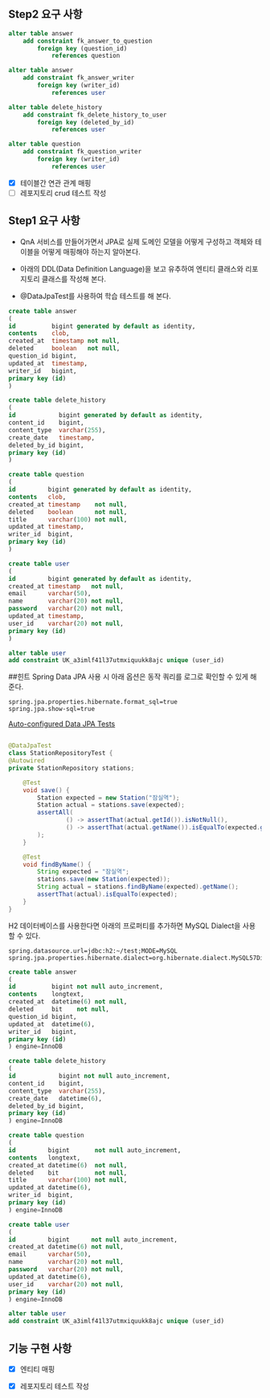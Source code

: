 ## Step2 요구 사항

```sql
alter table answer
    add constraint fk_answer_to_question
        foreign key (question_id)
            references question

alter table answer
    add constraint fk_answer_writer
        foreign key (writer_id)
            references user

alter table delete_history
    add constraint fk_delete_history_to_user
        foreign key (deleted_by_id)
            references user

alter table question
    add constraint fk_question_writer
        foreign key (writer_id)
            references user
```
- [x] 테이블간 연관 관계 매핑
- [ ] 레포지토리 crud 테스트 작성 

## Step1 요구 사항
- QnA 서비스를 만들어가면서 JPA로 실제 도메인 모델을 어떻게 구성하고 객체와 테이블을 어떻게 매핑해야 하는지 알아본다.

- 아래의 DDL(Data Definition Language)을 보고 유추하여 엔티티 클래스와 리포지토리 클래스를 작성해 본다.
- @DataJpaTest를 사용하여 학습 테스트를 해 본다.

```sql
create table answer
(
id          bigint generated by default as identity,
contents    clob,
created_at  timestamp not null,
deleted     boolean   not null,
question_id bigint,
updated_at  timestamp,
writer_id   bigint,
primary key (id)
)
```

```sql
create table delete_history
(
id            bigint generated by default as identity,
content_id    bigint,
content_type  varchar(255),
create_date   timestamp,
deleted_by_id bigint,
primary key (id)
)
```
```sql
create table question
(
id         bigint generated by default as identity,
contents   clob,
created_at timestamp    not null,
deleted    boolean      not null,
title      varchar(100) not null,
updated_at timestamp,
writer_id  bigint,
primary key (id)
)
```

```sql
create table user
(
id         bigint generated by default as identity,
created_at timestamp   not null,
email      varchar(50),
name       varchar(20) not null,
password   varchar(20) not null,
updated_at timestamp,
user_id    varchar(20) not null,
primary key (id)
)

alter table user
add constraint UK_a3imlf41l37utmxiquukk8ajc unique (user_id)
```

##힌트
Spring Data JPA 사용 시 아래 옵션은 동작 쿼리를 로그로 확인할 수 있게 해준다.
```
spring.jpa.properties.hibernate.format_sql=true
spring.jpa.show-sql=true
```
[Auto-configured Data JPA Tests](https://docs.spring.io/spring-boot/docs/current/reference/htmlsingle/#features.testing.spring-boot-applications.autoconfigured-spring-data-jpa)

```java

@DataJpaTest
class StationRepositoryTest {
@Autowired
private StationRepository stations;

    @Test
    void save() {
        Station expected = new Station("잠실역");
        Station actual = stations.save(expected);
        assertAll(
                () -> assertThat(actual.getId()).isNotNull(),
                () -> assertThat(actual.getName()).isEqualTo(expected.getName())
        );
    }

    @Test
    void findByName() {
        String expected = "잠실역";
        stations.save(new Station(expected));
        String actual = stations.findByName(expected).getName();
        assertThat(actual).isEqualTo(expected);
    }
}
```
H2 데이터베이스를 사용한다면 아래의 프로퍼티를 추가하면 MySQL Dialect을 사용할 수 있다.
```
spring.datasource.url=jdbc:h2:~/test;MODE=MySQL
spring.jpa.properties.hibernate.dialect=org.hibernate.dialect.MySQL57Dialect
```
```sql
create table answer
(
id          bigint not null auto_increment,
contents    longtext,
created_at  datetime(6) not null,
deleted     bit    not null,
question_id bigint,
updated_at  datetime(6),
writer_id   bigint,
primary key (id)
) engine=InnoDB

create table delete_history
(
id            bigint not null auto_increment,
content_id    bigint,
content_type  varchar(255),
create_date   datetime(6),
deleted_by_id bigint,
primary key (id)
) engine=InnoDB

create table question
(
id         bigint       not null auto_increment,
contents   longtext,
created_at datetime(6)  not null,
deleted    bit          not null,
title      varchar(100) not null,
updated_at datetime(6),
writer_id  bigint,
primary key (id)
) engine=InnoDB

create table user
(
id         bigint      not null auto_increment,
created_at datetime(6) not null,
email      varchar(50),
name       varchar(20) not null,
password   varchar(20) not null,
updated_at datetime(6),
user_id    varchar(20) not null,
primary key (id)
) engine=InnoDB

alter table user
add constraint UK_a3imlf41l37utmxiquukk8ajc unique (user_id)
```

## 기능 구현 사항
- [x] 엔티티 매핑
- [x] 레포지토리 테스트 작성

